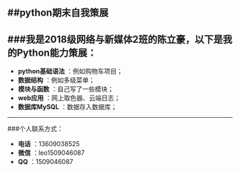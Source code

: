 ##python期末自我策展
-------------------
###我是2018级网络与新媒体2班的陈立豪，以下是我的Python能力策展：
-------------------
- **python基础语法** ：例如购物车项目；
- **数据结构** ：例如多级菜单；
- **模块与函数** ：自己写了一些模块；
- **web应用** ：网上取色器、云端日志；
- **数据库MySQL** ：数据存入数据库；
-------------------
###个人联系方式：
- **电话** ：13609038525
- **微信** ：leo1509046087
- **QQ** ：1509046087
